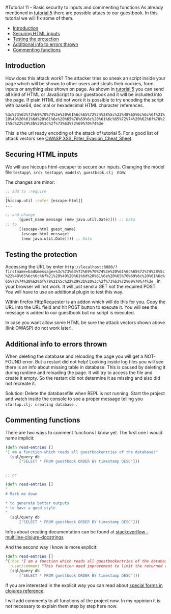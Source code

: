 #Tutorial 11 - Basic security to inputs and commenting functions
As already mentioned in [tutorial 5](../tutorial5/) there are possible attacs to our guestbook. In this tutorial we will fix some of them.

- [Introduction](#introduction)
- [Securing HTML inputs](#securing-html-inputs)
- [Testing the protection](#testing-the-protection)
- [Additional info to errors thrown](#additional-info-to-errors-thrown)
- [Commenting functions](#commenting-functions)


## Introduction
How does this attack work? The attacker tries so sneak an script inside your page which will be shown to other users and steals their cookies, form inputs or anything else shown on page. As shown in [tutorial 5](../tutorial5/) you can send all kind of HTML or JavaScript to our guestbook and it will be included into the page. If plain HTML did not work it is possible to try encoding the script with base64, decimal or hexadecimal HTML character references.

`%3c%73%63%72%69%70%74%3e%20%61%6c%65%72%74%28%5c%22%48%65%6c%6c%6f%21%20%49%20%61%6d%20%61%6e%20%65%76%69%6c%20%61%6c%65%72%74%20%62%6f%78%21%5c%22%29%3b%20%3c%2f%73%63%72%69%70%74%3e `

This is the url ready encoding of the attack of tutorial 5. For a good list of attack vectors see [OWASP XSS_Filter_Evasion_Cheat_Sheet](https://www.owasp.org/index.php/XSS_Filter_Evasion_Cheat_Sheet).


## Securing HTML inputs
We will use hiccups html-escaper to secure our inputs. Changing the model file `testapp\ src\ testapp\ models\ guestbook.clj ` now.

The changes are minor:

```clojure
;; add to :require
...
[hiccup.util :refer [escape-html]]
...

;; and change
      [guest_name message (new java.util.Date)])) ;; Data
;; to
      [(escape-html guest_name)
       (escape-html message)
       (new java.util.Date)])) ;; Data

```

## Testing the protection
Accessing the URL by enter `http://localhost:8080/?firstname=bad&message=%3c%73%63%72%69%70%74%3e%20%61%6c%65%72%74%28%5c%22%48%65%6c%6c%6f%21%20%49%20%61%6d%20%61%6e%20%65%76%69%6c%20%61%6c%65%72%74%20%62%6f%78%21%5c%22%29%3b%20%3c%2f%73%63%72%69%70%74%3e ` in your browser wll not work. It will just send a GET not the required POST. You will have to use an additional plugin to test this way.

Within firefox HttpRequester is an addon which will do this for you. Copy the URL into the URL field and hit POST button to execute it. You will see the message is added to our guestbook but no script is executed.

In case you want allow some HTML be sure the attack vectors shown above (link OWASP) do not work later!.


## Additional info to errors thrown
When deleting the database and reloading the page you will get a NOT-FOUND error. But a restart did not help!
Looking inside log files you will see there is an info about missing table in database. This is caused by deleting it during runtime and reloading the page. It will try to access the file and create it empty. So the restart did not determine it as missing and also did not recreate it.

Solution: Delete the databasefile when REPL is not running. Start the project and watch inside the console to see a proper message telling you `startup.clj: creating database `.

## Commenting functions
There are two ways to comment functions I know yet.
The first one I would name implicit:

```clojure
(defn read-entries []
"I am a function which reads all guestbookentries of the database!"
  (sql/query db
      ["SELECT * FROM guestbook ORDER BY timestamp DESC"]))


;; or

(defn read-entries []
"
# Mark me down

* to generate better outputs
* to have a good style
"
  (sql/query db
      ["SELECT * FROM guestbook ORDER BY timestamp DESC"]))

```

Infos about creating documentation can be found at [stackoverflow - multiline-clojure-docstrings](http://stackoverflow.com/a/30652408)

And the second way I know is more explicit:

```clojure
(defn read-entries []
^{:doc "I am a function which reads all guestbookentries of the database!"
  :user/comment "This function need improvement to limit the returned results"}
  (sql/query db
      ["SELECT * FROM guestbook ORDER BY timestamp DESC"]))

```

If you are interested in the explicit way you can read about [special forms in clojures reference](http://clojure.org/reference/special_forms).

I will add comments to all functions of the project now. In my oppinion it is not necessary to explain them step by step here now.
